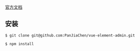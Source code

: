 [官方文档](https://panjiachen.github.io/vue-element-admin-site/zh/guide/)
## 安装

```shell
$ git clone git@github.com:PanJiaChen/vue-element-admin.git

$ npm install
```



